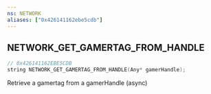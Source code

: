 ```yaml
---
ns: NETWORK
aliases: ["0x426141162ebe5cdb"]
---
```

## NETWORK_GET_GAMERTAG_FROM_HANDLE

```c
// 0x426141162EBE5CDB
string NETWORK_GET_GAMERTAG_FROM_HANDLE(Any* gamerHandle);
```

Retrieve a gamertag from a gamerHandle (async)

